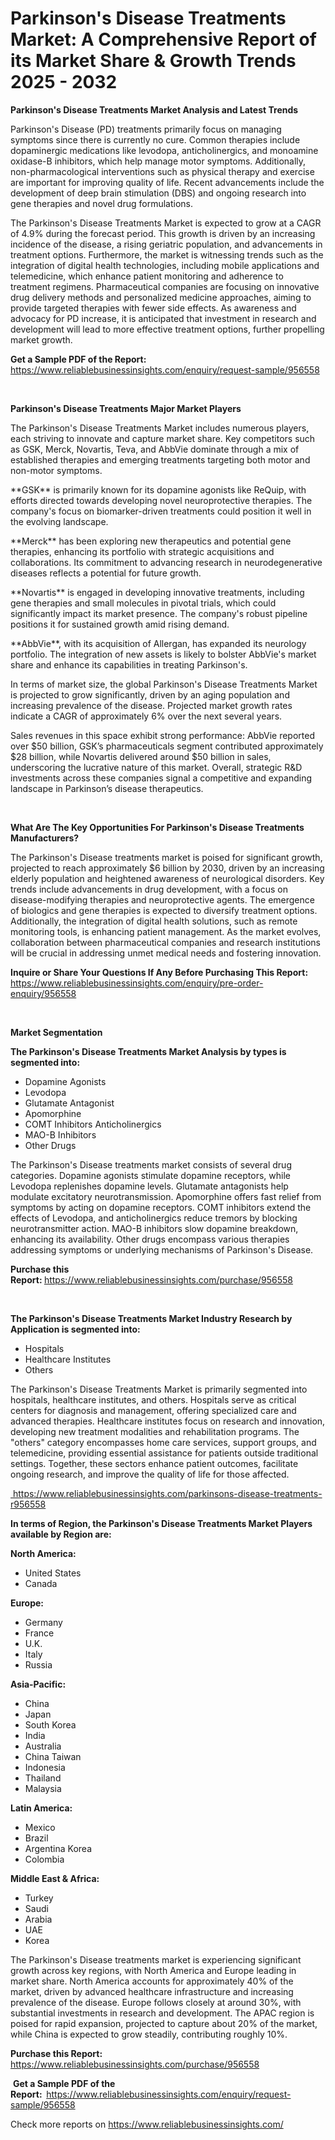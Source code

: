 <p><h1>Parkinson's Disease Treatments Market: A Comprehensive Report of its Market Share & Growth Trends 2025 - 2032</h1></p><p><strong>Parkinson's Disease Treatments Market Analysis and Latest Trends</strong></p>
<p><p>Parkinson's Disease (PD) treatments primarily focus on managing symptoms since there is currently no cure. Common therapies include dopaminergic medications like levodopa, anticholinergics, and monoamine oxidase-B inhibitors, which help manage motor symptoms. Additionally, non-pharmacological interventions such as physical therapy and exercise are important for improving quality of life. Recent advancements include the development of deep brain stimulation (DBS) and ongoing research into gene therapies and novel drug formulations.</p><p>The Parkinson's Disease Treatments Market is expected to grow at a CAGR of 4.9% during the forecast period. This growth is driven by an increasing incidence of the disease, a rising geriatric population, and advancements in treatment options. Furthermore, the market is witnessing trends such as the integration of digital health technologies, including mobile applications and telemedicine, which enhance patient monitoring and adherence to treatment regimens. Pharmaceutical companies are focusing on innovative drug delivery methods and personalized medicine approaches, aiming to provide targeted therapies with fewer side effects. As awareness and advocacy for PD increase, it is anticipated that investment in research and development will lead to more effective treatment options, further propelling market growth.</p></p>
<p><strong>Get a Sample PDF of the Report:&nbsp;</strong> <a href="https://www.reliablebusinessinsights.com/enquiry/request-sample/956558?utm_campaign=3101&utm_medium=2&utm_source=Github&utm_content=ia&utm_term=05032025&utm_id=parkinsons-disease-treatments">https://www.reliablebusinessinsights.com/enquiry/request-sample/956558</a></p>
<p>&nbsp;</p>
<p><strong>Parkinson's Disease Treatments Major Market Players</strong></p>
<p><p>The Parkinson's Disease Treatments Market includes numerous players, each striving to innovate and capture market share. Key competitors such as GSK, Merck, Novartis, Teva, and AbbVie dominate through a mix of established therapies and emerging treatments targeting both motor and non-motor symptoms.</p><p>**GSK** is primarily known for its dopamine agonists like ReQuip, with efforts directed towards developing novel neuroprotective therapies. The company's focus on biomarker-driven treatments could position it well in the evolving landscape.</p><p>**Merck** has been exploring new therapeutics and potential gene therapies, enhancing its portfolio with strategic acquisitions and collaborations. Its commitment to advancing research in neurodegenerative diseases reflects a potential for future growth.</p><p>**Novartis** is engaged in developing innovative treatments, including gene therapies and small molecules in pivotal trials, which could significantly impact its market presence. The company's robust pipeline positions it for sustained growth amid rising demand.</p><p>**AbbVie**, with its acquisition of Allergan, has expanded its neurology portfolio. The integration of new assets is likely to bolster AbbVie's market share and enhance its capabilities in treating Parkinson's.</p><p>In terms of market size, the global Parkinson's Disease Treatments Market is projected to grow significantly, driven by an aging population and increasing prevalence of the disease. Projected market growth rates indicate a CAGR of approximately 6% over the next several years.</p><p>Sales revenues in this space exhibit strong performance: AbbVie reported over $50 billion, GSK’s pharmaceuticals segment contributed approximately $28 billion, while Novartis delivered around $50 billion in sales, underscoring the lucrative nature of this market. Overall, strategic R&D investments across these companies signal a competitive and expanding landscape in Parkinson’s disease therapeutics.</p></p>
<p>&nbsp;</p>
<p><strong>What Are The Key Opportunities For Parkinson's Disease Treatments Manufacturers?</strong></p>
<p><p>The Parkinson's Disease treatments market is poised for significant growth, projected to reach approximately $6 billion by 2030, driven by an increasing elderly population and heightened awareness of neurological disorders. Key trends include advancements in drug development, with a focus on disease-modifying therapies and neuroprotective agents. The emergence of biologics and gene therapies is expected to diversify treatment options. Additionally, the integration of digital health solutions, such as remote monitoring tools, is enhancing patient management. As the market evolves, collaboration between pharmaceutical companies and research institutions will be crucial in addressing unmet medical needs and fostering innovation.</p></p>
<p><strong>Inquire or Share Your Questions If Any Before Purchasing This Report:</strong> <a href="https://www.reliablebusinessinsights.com/enquiry/pre-order-enquiry/956558?utm_campaign=3101&utm_medium=2&utm_source=Github&utm_content=ia&utm_term=05032025&utm_id=parkinsons-disease-treatments">https://www.reliablebusinessinsights.com/enquiry/pre-order-enquiry/956558</a></p>
<p>&nbsp;</p>
<p><strong>Market Segmentation</strong></p>
<p><strong>The Parkinson's Disease Treatments Market Analysis by types is segmented into:</strong></p>
<p><ul><li>Dopamine Agonists</li><li>Levodopa</li><li>Glutamate Antagonist</li><li>Apomorphine</li><li>COMT Inhibitors Anticholinergics</li><li>MAO-B Inhibitors</li><li>Other Drugs</li></ul></p>
<p><p>The Parkinson's Disease treatments market consists of several drug categories. Dopamine agonists stimulate dopamine receptors, while Levodopa replenishes dopamine levels. Glutamate antagonists help modulate excitatory neurotransmission. Apomorphine offers fast relief from symptoms by acting on dopamine receptors. COMT inhibitors extend the effects of Levodopa, and anticholinergics reduce tremors by blocking neurotransmitter action. MAO-B inhibitors slow dopamine breakdown, enhancing its availability. Other drugs encompass various therapies addressing symptoms or underlying mechanisms of Parkinson's Disease.</p></p>
<p><strong>Purchase this Report:&nbsp;</strong><a href="https://www.reliablebusinessinsights.com/purchase/956558?utm_campaign=3101&utm_medium=2&utm_source=Github&utm_content=ia&utm_term=05032025&utm_id=parkinsons-disease-treatments">https://www.reliablebusinessinsights.com/purchase/956558</a></p>
<p>&nbsp;</p>
<p><strong>The Parkinson's Disease Treatments Market Industry Research by Application is segmented into:</strong></p>
<p><ul><li>Hospitals</li><li>Healthcare Institutes</li><li>Others</li></ul></p>
<p><p>The Parkinson's Disease Treatments Market is primarily segmented into hospitals, healthcare institutes, and others. Hospitals serve as critical centers for diagnosis and management, offering specialized care and advanced therapies. Healthcare institutes focus on research and innovation, developing new treatment modalities and rehabilitation programs. The "others" category encompasses home care services, support groups, and telemedicine, providing essential assistance for patients outside traditional settings. Together, these sectors enhance patient outcomes, facilitate ongoing research, and improve the quality of life for those affected.</p></p>
<p><a href="https://www.reliablebusinessinsights.com/parkinsons-disease-treatments-r956558?utm_campaign=3101&utm_medium=2&utm_source=Github&utm_content=ia&utm_term=05032025&utm_id=parkinsons-disease-treatments">&nbsp;https://www.reliablebusinessinsights.com/parkinsons-disease-treatments-r956558</a></p>
<p><strong>In terms of Region, the Parkinson's Disease Treatments Market Players available by Region are:</strong></p>
<p>
    <p> <strong> North America: </strong>
        <ul>
            <li>United States</li>
            <li>Canada</li>
        </ul>
        </p> 
    <p> <strong> Europe: </strong>
        <ul>
            <li>Germany</li>
            <li>France</li>
            <li>U.K.</li>
            <li>Italy</li>
            <li>Russia</li>
        </ul>
        </p> 
    <p> <strong> Asia-Pacific: </strong>
        <ul>
            <li>China</li>
            <li>Japan</li>
            <li>South Korea</li>
            <li>India</li>
            <li>Australia</li>
            <li>China Taiwan</li>
            <li>Indonesia</li>
            <li>Thailand</li>
            <li>Malaysia</li>
        </ul>
        </p> 
    <p> <strong> Latin America: </strong>
        <ul>
            <li>Mexico</li>
            <li>Brazil</li>
            <li>Argentina Korea</li>
            <li>Colombia</li>
        </ul>
        </p> 
    <p> <strong> Middle East & Africa: </strong>
        <ul>
            <li>Turkey</li>
            <li>Saudi</li>
            <li>Arabia</li>
            <li>UAE</li>
            <li>Korea</li>
        </ul>
    </p>
    </p>
<p><p>The Parkinson's Disease treatments market is experiencing significant growth across key regions, with North America and Europe leading in market share. North America accounts for approximately 40% of the market, driven by advanced healthcare infrastructure and increasing prevalence of the disease. Europe follows closely at around 30%, with substantial investments in research and development. The APAC region is poised for rapid expansion, projected to capture about 20% of the market, while China is expected to grow steadily, contributing roughly 10%.</p></p>
<p><strong>Purchase this Report: </strong><a href="https://www.reliablebusinessinsights.com/purchase/956558?utm_campaign=3101&utm_medium=2&utm_source=Github&utm_content=ia&utm_term=05032025&utm_id=parkinsons-disease-treatments">https://www.reliablebusinessinsights.com/purchase/956558</a></p>
<p>&nbsp;<strong>Get a Sample PDF of the Report:&nbsp;&nbsp;</strong><a href="https://www.reliablebusinessinsights.com/enquiry/request-sample/956558?utm_campaign=3101&utm_medium=2&utm_source=Github&utm_content=ia&utm_term=05032025&utm_id=parkinsons-disease-treatments">https://www.reliablebusinessinsights.com/enquiry/request-sample/956558</a></p>
<p><strong></strong></p>
<p>Check more reports on <a href="https://www.reliablebusinessinsights.com/?utm_campaign=3101&utm_medium=2&utm_source=Github&utm_content=ia&utm_term=05032025&utm_id=parkinsons-disease-treatments">https://www.reliablebusinessinsights.com/</a></p>